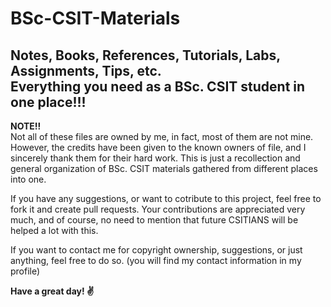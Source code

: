 # BSc-CSIT-Materials
Notes, Books, References, Tutorials, Labs, Assignments, Tips, etc.<br>
Everything you need as a BSc. CSIT student in one place!!!
----------------------------


<b>NOTE!!</b><br>
Not all of these files are owned by me, in fact, most of them are not mine.
However, the credits have been given to the known owners of file, and I sincerely thank them for their hard work.
This is just a recollection and general organization of BSc. CSIT materials gathered from different places into one.

If you have any suggestions, or want to cotribute to this project, feel free to fork it and create pull requests.
Your contributions are appreciated very much, and of course, no need to mention that future CSITIANS will be helped a lot with this.


If you want to contact me for copyright ownership, suggestions, or just anything, feel free to do so.
(you will find my contact information in my profile)

<b>Have a great day! ✌️</b>
